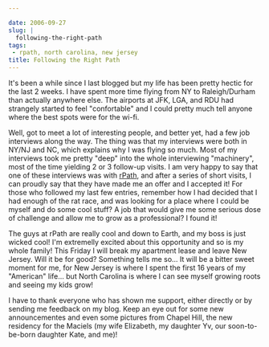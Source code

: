 ```yaml
---

date: 2006-09-27
slug: |
  following-the-right-path
tags:
 - rpath, north carolina, new jersey
title: Following the Right Path
---
```


It's been a while since I last blogged but my life has been pretty
hectic for the last 2 weeks. I have spent more time flying from NY to
Raleigh/Durham than actually anywhere else. The airports at JFK, LGA,
and RDU had strangely started to feel "confortable" and I could pretty
much tell anyone where the best spots were for the wi-fi.

Well, got to meet a lot of interesting people, and better yet, had a few
job interviews along the way. The thing was that my interviews were both
in NY/NJ and NC, which explains why I was flying so much. Most of my
interviews took me pretty "deep" into the whole interviewing
"machinery", most of the time yielding 2 or 3 follow-up visits. I am
very happy to say that one of these interviews was with
[rPath](http://www.rpath.com/), and after a series of short visits, I
can proudly say that they have made me an offer and I accepted it! For
those who followed my last few entries, remember how I had decided that
I had enough of the rat race, and was looking for a place where I could
be myself and do some cool stuff? A job that would give me some serious
dose of challenge and allow me to grow as a professional? I found it!

The guys at rPath are really cool and down to Earth, and my boss is just
wicked cool! I'm extremelly excited about this opportunity and so is my
whole family! This Friday I will break my apartment lease and leave New
Jersey. Will it be for good? Something tells me so... It will be a
bitter sweet moment for me, for New Jersey is where I spent the first 16
years of my "American" life... but North Carolina is where I can see
myself growing roots and seeing my kids grow!

I have to thank everyone who has shown me support, either directly or by
sending me feedback on my blog. Keep an eye out for some new
announcementes and even some pictures from Chapel Hill, the new
residency for the Maciels (my wife Elizabeth, my daughter Yv, our
soon-to-be-born daughter Kate, and me)!
